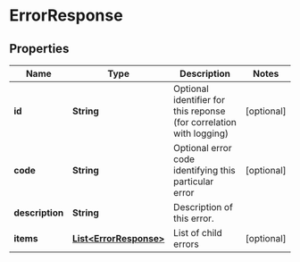 

# ErrorResponse

## Properties

Name | Type | Description | Notes
------------ | ------------- | ------------- | -------------
**id** | **String** | Optional identifier for this reponse (for correlation with logging) |  [optional]
**code** | **String** | Optional error code identifying this particular error |  [optional]
**description** | **String** | Description of this error. | 
**items** | [**List&lt;ErrorResponse&gt;**](ErrorResponse.md) | List of child errors |  [optional]



